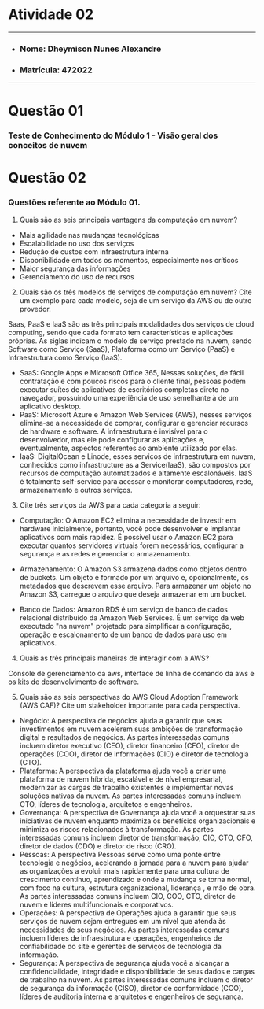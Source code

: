 # Atividade 02

---

- ### Nome: Dheymison Nunes Alexandre
- ### Matrícula: 472022
  
---

# Questão 01 

### Teste de Conhecimento do Módulo 1 - Visão geral dos conceitos de nuvem

# Questão 02

### Questões referente ao Módulo 01.

1. Quais são as seis principais vantagens da computação em nuvem?

- Mais agilidade nas mudanças tecnológicas
- Escalabilidade no uso dos serviços
- Redução de custos com infraestrutura interna
- Disponibilidade em todos os momentos, especialmente nos críticos
- Maior segurança das informações
- Gerenciamento do uso de recursos

2. Quais são os três modelos de serviços de computação em nuvem? Cite um exemplo para cada modelo, seja de um serviço da AWS ou de outro provedor.

Saas, PaaS e IaaS são as três principais modalidades dos serviços de cloud computing, sendo que cada formato tem características e aplicações próprias. As siglas indicam o modelo de serviço prestado na nuvem, sendo Software como Serviço (SaaS), Plataforma como um Serviço (PaaS) e Infraestrutura como Serviço (IaaS).

- SaaS: Google Apps e Microsoft Office 365, Nessas soluções, de fácil contratação e com poucos riscos para o cliente final, pessoas podem executar suítes de aplicativos de escritórios completas direto no navegador, possuindo uma experiência de uso semelhante à de um aplicativo desktop.
- PaaS: Microsoft Azure e Amazon Web Services (AWS), nesses serviços elimina-se a necessidade de comprar, configurar e gerenciar recursos de hardware e software. A infraestrutura é invisível para o desenvolvedor, mas ele pode configurar as aplicações e, eventualmente, aspectos referentes ao ambiente utilizado por elas.
- IaaS: DigitalOcean e Linode, esses serviços de infraestrutura em nuvem, conhecidos como infrastructure as a Service(IaaS), são compostos por recursos de computação automatizados e altamente escalonáveis. IaaS é totalmente self-service para acessar e monitorar computadores, rede, armazenamento e outros serviços.

3. Cite três serviços da AWS para cada categoria a seguir:

- Computação: O Amazon EC2 elimina a necessidade de investir em hardware inicialmente, portanto, você pode desenvolver e implantar aplicativos com mais rapidez. É possível usar o Amazon EC2 para executar quantos servidores virtuais forem necessários, configurar a segurança e as redes e gerenciar o armazenamento.

- Armazenamento: O Amazon S3 armazena dados como objetos dentro de buckets. Um objeto é formado por um arquivo e, opcionalmente, os metadados que descrevem esse arquivo. Para armazenar um objeto no Amazon S3, carregue o arquivo que deseja armazenar em um bucket.

- Banco de Dados:  Amazon RDS é um serviço de banco de dados relacional distribuído da Amazon Web Services. É um serviço da web executado "na nuvem" projetado para simplificar a configuração, operação e escalonamento de um banco de dados para uso em aplicativos.

4. Quais as três principais maneiras de interagir com a AWS?

Console de gerenciamento da aws, interface de linha de comando da aws e os kits de desenvolvimento de software.

5. Quais são as seis perspectivas do AWS Cloud Adoption Framework (AWS CAF)? Cite um stakeholder importante para cada perspectiva.
- Negócio: A perspectiva de negócios ajuda a garantir que seus investimentos em nuvem acelerem suas ambições de transformação digital e resultados de negócios. As partes interessadas comuns incluem diretor executivo (CEO), diretor financeiro (CFO), diretor de operações (COO), diretor de informações (CIO) e diretor de tecnologia (CTO).
- Plataforma: A perspectiva da plataforma ajuda você a criar uma plataforma de nuvem híbrida, escalável e de nível empresarial, modernizar as cargas de trabalho existentes e implementar novas soluções nativas da nuvem. As partes interessadas comuns incluem CTO, líderes de tecnologia, arquitetos e engenheiros.
- Governança: A perspectiva de Governança ajuda você a orquestrar suas iniciativas de nuvem enquanto maximiza os benefícios organizacionais e minimiza os riscos relacionados à transformação. As partes interessadas comuns incluem diretor de transformação, CIO, CTO, CFO, diretor de dados (CDO) e diretor de risco (CRO).
- Pessoas: A perspectiva Pessoas serve como uma ponte entre tecnologia e negócios, acelerando a jornada para a nuvem para ajudar as organizações a evoluir mais rapidamente para uma cultura de crescimento contínuo, aprendizado e onde a mudança se torna normal, com foco na cultura, estrutura organizacional, liderança , e mão de obra. As partes interessadas comuns incluem CIO, COO, CTO, diretor de nuvem e líderes multifuncionais e corporativos.
- Operações: A perspectiva de Operações ajuda a garantir que seus serviços de nuvem sejam entregues em um nível que atenda às necessidades de seus negócios. As partes interessadas comuns incluem líderes de infraestrutura e operações, engenheiros de confiabilidade do site e gerentes de serviços de tecnologia da informação.
- Segurança: A perspectiva de segurança ajuda você a alcançar a confidencialidade, integridade e disponibilidade de seus dados e cargas de trabalho na nuvem. As partes interessadas comuns incluem o diretor de segurança da informação (CISO), diretor de conformidade (CCO), líderes de auditoria interna e arquitetos e engenheiros de segurança.
